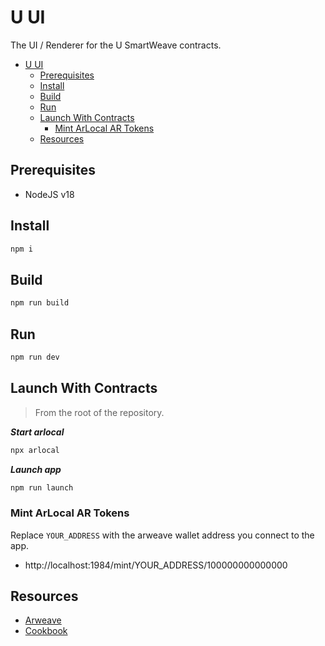 # U UI

The UI / Renderer for the U SmartWeave contracts.

- [U UI](#u-ui)
  - [Prerequisites](#prerequisites)
  - [Install](#install)
  - [Build](#build)
  - [Run](#run)
  - [Launch With Contracts](#launch-with-contracts)
    - [Mint ArLocal AR Tokens](#mint-arlocal-ar-tokens)
  - [Resources](#resources)


## Prerequisites

- NodeJS v18

## Install

```sh
npm i
```

## Build

```sh
npm run build
```

## Run

```sh
npm run dev
```

## Launch With Contracts

> From the root of the repository.

**_Start arlocal_**

```sh
npx arlocal
```

**_Launch app_**

```sh
npm run launch
```

### Mint ArLocal AR Tokens

Replace `YOUR_ADDRESS` with the arweave wallet address you connect to the app.

- http://localhost:1984/mint/YOUR_ADDRESS/100000000000000

## Resources

- [Arweave](https://arweave.org)
- [Cookbook](https://cookbook.g8way.io)

